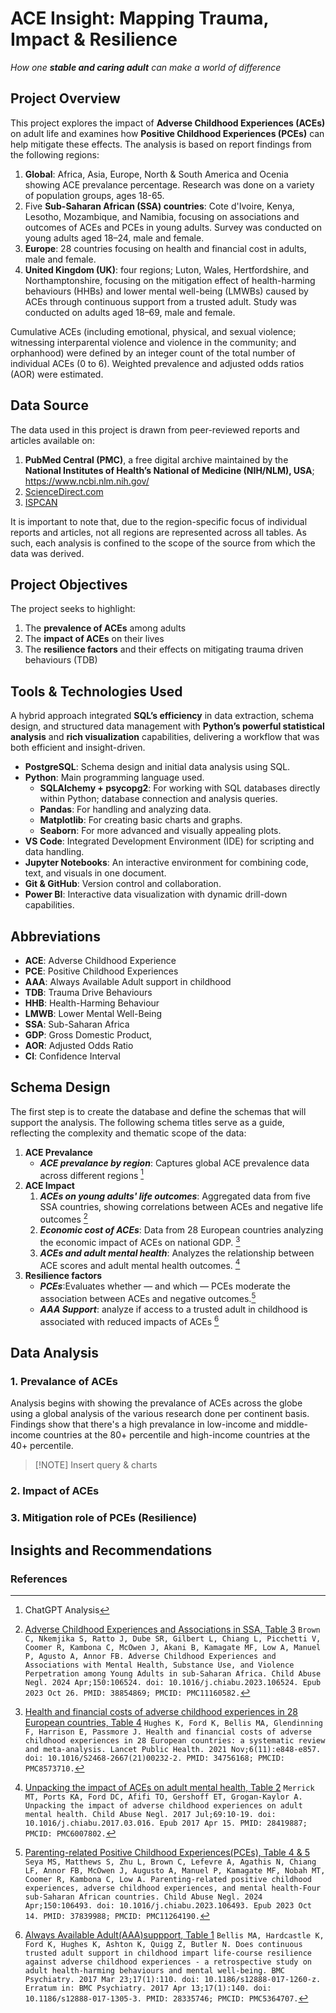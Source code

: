 # ACE Insight: Mapping Trauma, Impact & Resilience
_How one **stable and caring adult** can make a world of difference_

## Project Overview
This project explores the impact of **Adverse Childhood Experiences (ACEs)** on adult life and examines how **Positive Childhood Experiences (PCEs)** can help mitigate these effects. The analysis is based on report findings from the following regions:
1. **Global**: Africa, Asia, Europe, North & South America and Ocenia showing ACE prevalance percentage. Research was done on a variety of population groups, ages 18-65.
2. Five **Sub-Saharan African (SSA) countries**: Cote d'Ivoire, Kenya, Lesotho, Mozambique, and Namibia, focusing on associations and outcomes of ACEs and PCEs in young adults. Survey was conducted on young adults aged 18–24, male and female.
3. **Europe**: 28 countries focusing on health and financial cost in adults, male and female.
4. **United Kingdom (UK)**: four regions; Luton, Wales, Hertfordshire, and Northamptonshire, focusing on the mitigation effect of health-harming behaviours (HHBs) and lower mental well-being (LMWBs) caused by ACEs through continuous support from a trusted adult. Study was conducted on adults aged 18–69, male and female.

Cumulative ACEs (including emotional, physical, and sexual violence; witnessing interparental violence and violence in the community; and orphanhood) were defined by an integer count of the total number of individual ACEs (0 to 6). Weighted prevalence and adjusted odds ratios (AOR) were estimated.


## Data Source
The data used in this project is drawn from peer-reviewed reports and articles available on:
1. **PubMed Central (PMC)**, a free digital archive maintained by the **National Institutes of Health’s National of Medicine (NIH/NLM), USA**; https://www.ncbi.nlm.nih.gov/
2. [ScienceDirect.com](https://www.sciencedirect.com/)
3. [ISPCAN](https://ispcan.org/)

It is important to note that, due to the region-specific focus of individual reports and articles, not all regions are represented across all tables. As such, each analysis is confined to the scope of the source from which the data was derived.


## Project Objectives
The project seeks to highlight:
1. The **prevalence of ACEs** among adults
2. The **impact of ACEs** on their lives
3. The **resilience factors** and their effects on mitigating trauma driven behaviours (TDB)

## Tools & Technologies Used
A hybrid approach integrated **SQL’s efficiency** in data extraction, schema design, and structured data management with **Python’s powerful statistical analysis** and **rich visualization** capabilities, delivering a workflow that was both efficient and insight-driven.
- **PostgreSQL**: Schema design and initial data analysis using SQL.
- **Python**: Main programming language used.
  - **SQLAlchemy + psycopg2**: For working with SQL databases directly within Python; database connection and analysis queries.
  - **Pandas**: For handling and analyzing data.
  - **Matplotlib**: For creating basic charts and graphs.
  - **Seaborn**: For more advanced and visually appealing plots.
- **VS Code**: Integrated Development Environment (IDE) for scripting and data handling.
- **Jupyter Notebooks**: An interactive environment for combining code, text, and visuals in one document.
- **Git & GitHub**: Version control and collaboration.
- **Power BI**: Interactive data visualization with dynamic drill-down capabilities.


## Abbreviations
- **ACE**: Adverse Childhood Experience
- **PCE**: Positive Childhood Experiences
- **AAA**: Always Available Adult support in childhood
- **TDB**: Trauma Drive Behaviours
- **HHB**: Health-Harming Behaviour
- **LMWB**: Lower Mental Well-Being
- **SSA**: Sub-Saharan Africa
- **GDP**: Gross Domestic Product,
- **AOR**: Adjusted Odds Ratio
- **CI**: Confidence Interval


## Schema Design
The first step is to create the database and define the schemas that will support the analysis. The following schema titles serve as a guide, reflecting the complexity and thematic scope of the data:
1. **ACE Prevalance** 
   - ***ACE prevalance by region***: Captures global ACE prevalence data across different regions [^1]
2. **ACE Impact**
   1. ***ACEs on young adults' life outcomes***: Aggregated data from five SSA countries, showing correlations between ACEs and negative life outcomes [^2]
   2. ***Economic cost of ACEs***: Data from 28 European countries analyzing the economic impact of ACEs on national GDP. [^3]
   3. ***ACEs and adult mental health***: Analyzes the relationship between ACE scores and adult mental health outcomes. [^4]
3. **Resilience factors**
   - ***PCEs***:Evaluates whether — and which — PCEs moderate the association between ACEs and negative outcomes.[^5] 
   - ***AAA Support***:  analyze if access to a trusted adult in childhood is associated with reduced impacts of ACEs [^6]


## Data Analysis
### 1. Prevalance of ACEs
Analysis begins with showing the prevalance of ACEs across the globe using a global analysis of the various research done per continent basis. Findings show that there's a high prevalance in low-income and middle-income countries at the 80+ percentile and high-income countries at the 40+ percentile.

>[!NOTE] Insert query & charts

### 2. Impact of ACEs

### 3. Mitigation role of PCEs (Resilience)

## Insights and Recommendations 


###  References
[^1]: ChatGPT Analysis
[^2]: [Adverse Childhood Experiences and Associations in SSA, Table 3](https://pmc.ncbi.nlm.nih.gov/articles/PMC11160582/)
```Brown C, Nkemjika S, Ratto J, Dube SR, Gilbert L, Chiang L, Picchetti V, Coomer R, Kambona C, McOwen J, Akani B, Kamagate MF, Low A, Manuel P, Agusto A, Annor FB. Adverse Childhood Experiences and Associations with Mental Health, Substance Use, and Violence Perpetration among Young Adults in sub-Saharan Africa. Child Abuse Negl. 2024 Apr;150:106524. doi: 10.1016/j.chiabu.2023.106524. Epub 2023 Oct 26. PMID: 38854869; PMCID: PMC11160582.```
[^3]: [Health and financial costs of adverse childhood experiences in 28 European countries, Table 4](https://pmc.ncbi.nlm.nih.gov/articles/PMC8573710/) ```Hughes K, Ford K, Bellis MA, Glendinning F, Harrison E, Passmore J. Health and financial costs of adverse childhood experiences in 28 European countries: a systematic review and meta-analysis. Lancet Public Health. 2021 Nov;6(11):e848-e857. doi: 10.1016/S2468-2667(21)00232-2. PMID: 34756168; PMCID: PMC8573710.```
[^4]: [Unpacking the impact of ACEs on adult mental health, Table 2](https://pmc.ncbi.nlm.nih.gov/articles/PMC6007802/#S14) ```Merrick MT, Ports KA, Ford DC, Afifi TO, Gershoff ET, Grogan-Kaylor A. Unpacking the impact of adverse childhood experiences on adult mental health. Child Abuse Negl. 2017 Jul;69:10-19. doi: 10.1016/j.chiabu.2017.03.016. Epub 2017 Apr 15. PMID: 28419887; PMCID: PMC6007802.```
[^5]: [Parenting-related Positive Childhood Experiences(PCEs), Table 4 & 5](https://pmc.ncbi.nlm.nih.gov/articles/PMC11264190/) ```Seya MS, Matthews S, Zhu L, Brown C, Lefevre A, Agathis N, Chiang LF, Annor FB, McOwen J, Augusto A, Manuel P, Kamagate MF, Nobah MT, Coomer R, Kambona C, Low A. Parenting-related positive childhood experiences, adverse childhood experiences, and mental health-Four sub-Saharan African countries. Child Abuse Negl. 2024 Apr;150:106493. doi: 10.1016/j.chiabu.2023.106493. Epub 2023 Oct 14. PMID: 37839988; PMCID: PMC11264190.```
[^6]: [Always Available Adult(AAA)suppport, Table 1](https://pmc.ncbi.nlm.nih.gov/articles/PMC5364707/#Sec8) ```Bellis MA, Hardcastle K, Ford K, Hughes K, Ashton K, Quigg Z, Butler N. Does continuous trusted adult support in childhood impart life-course resilience against adverse childhood experiences - a retrospective study on adult health-harming behaviours and mental well-being. BMC Psychiatry. 2017 Mar 23;17(1):110. doi: 10.1186/s12888-017-1260-z. Erratum in: BMC Psychiatry. 2017 Apr 13;17(1):140. doi: 10.1186/s12888-017-1305-3. PMID: 28335746; PMCID: PMC5364707.```
